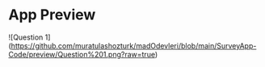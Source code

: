 # App Preview

![Question 1]
(https://github.com/muratulashozturk/madOdevleri/blob/main/SurveyApp-Code/preview/Question%201.png?raw=true)


